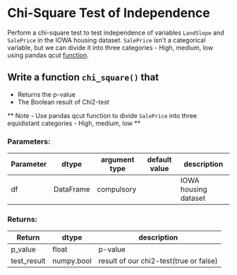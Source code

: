 # Chi-Square Test of Independence

Perform a chi-square test to test independence of variables `LandSlope` and `SalePrice` in the IOWA housing dataset. `SalePrice` isn't a categorical variable, but we can divide it into three categories - High, medium, low using pandas qcut [function](https://pandas.pydata.org/pandas-docs/stable/generated/pandas.qcut.html).

## Write a function `chi_square()` that
* Returns the p-value
* The Boolean result of Chi2-test

** Note - Use pandas qcut function to divide `SalePrice` into three equidistant categories - High, medium, low **

### Parameters:

| Parameter | dtype | argument type | default value | description |
| --- | --- | --- | --- | --- | 
| df | DataFrame | compulsory |  | IOWA housing dataset |


### Returns:

| Return | dtype | description |
| --- | --- | --- |
| p_value | float | p-value |
| test_result | numpy.bool|result of our chi2-test(true or false) |
